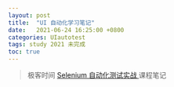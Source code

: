 ```yaml
---
layout: post
title:  "UI 自动化学习笔记"
date:   2021-06-24 16:25:00 +0800
categories: UIautotest
tags: study 2021 未完成
toc: true
---
```


>极客时间 <a href='https://time.geekbang.org/course/intro/100055601' target='_blank'>Selenium 自动化测试实战 </a>课程笔记

